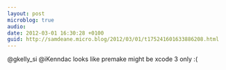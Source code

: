 ```yaml
---
layout: post
microblog: true
audio: 
date: 2012-03-01 16:30:28 +0100
guid: http://samdeane.micro.blog/2012/03/01/t175241601633886208.html
---
```

@gkelly_si @iKenndac  looks like premake might be xcode 3 only :(
